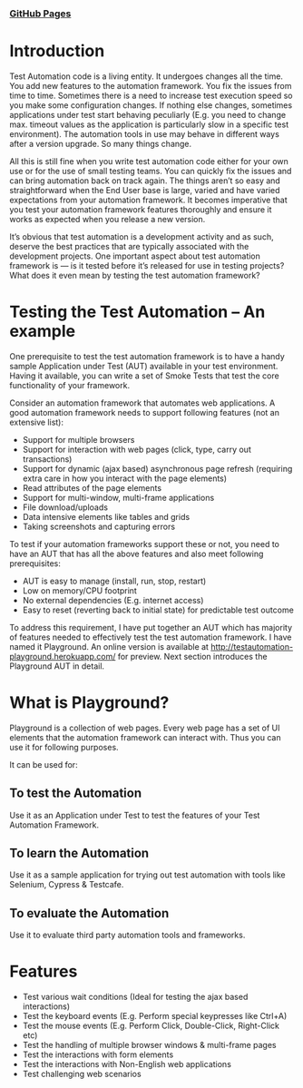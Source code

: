 ### [GitHub Pages](https://customenv.github.io/test-automation-playground/) 

# Introduction
Test Automation code is a living entity. It undergoes changes all the time. You add new features to the automation framework. You fix the issues from time to time. Sometimes there is a need to increase test execution speed so you make some configuration changes. If nothing else changes, sometimes applications under test start behaving peculiarly (E.g. you need to change max. timeout values as the application is particularly slow in a specific test environment). The automation tools in use may behave in different ways after a version upgrade. So many things change.

All this is still fine when you write test automation code either for your own use or for the use of small testing teams. You can quickly fix the issues and can bring automation back on track again. The things aren’t so easy and straightforward when the End User base is large, varied and have varied expectations from your automation framework. It becomes imperative that you test your automation framework features thoroughly and ensure it works as expected when you release a new version.

It’s obvious that test automation is a development activity and as such, deserve the best practices that are typically associated with the development projects. One important aspect about test automation framework is — is it tested before it’s released for use in testing projects? What does it even mean by testing the test automation framework?

# Testing the Test Automation – An example
One prerequisite to test the test automation framework is to have a handy sample Application under Test (AUT) available in your test environment. Having it available, you can write a set of Smoke Tests that test the core functionality of your framework.

Consider an automation framework that automates web applications. A good automation framework needs to support following features (not an extensive list):

- Support for multiple browsers
- Support for interaction with web pages (click, type, carry out transactions)
- Support for dynamic (ajax based) asynchronous page refresh (requiring extra care in how you interact with the page elements)
- Read attributes of the page elements
- Support for multi-window, multi-frame applications
- File download/uploads
- Data intensive elements like tables and grids
- Taking screenshots and capturing errors

To test if your automation frameworks support these or not, you need to have an AUT that has all the above features and also meet following prerequisites:

- AUT is easy to manage (install, run, stop, restart)
- Low on memory/CPU footprint
- No external dependencies (E.g. internet access)
- Easy to reset (reverting back to initial state) for predictable test outcome

To address this requirement, I have put together an AUT which has majority of features needed to effectively test the test automation framework. I have named it Playground. An online version is available at http://testautomation-playground.herokuapp.com/ for preview. Next section introduces the Playground AUT in detail.

# What is Playground?
Playground is a collection of web pages. Every web page has a set of UI elements that the automation framework can interact with. Thus you can use it for following purposes.

It can be used for:

## To test the Automation
Use it as an Application under Test to test the features of your Test Automation Framework.

## To learn the Automation
Use it as a sample application for trying out test automation with tools like Selenium, Cypress & Testcafe.

## To evaluate the Automation
Use it to evaluate third party automation tools and frameworks.

 

# Features
- Test various wait conditions (Ideal for testing the ajax based interactions)
- Test the keyboard events (E.g. Perform special keypresses like Ctrl+A)
- Test the mouse events (E.g. Perform Click, Double-Click, Right-Click etc)
- Test the handling of multiple browser windows & multi-frame pages
- Test the interactions with form elements
- Test the interactions with Non-English web applications
- Test challenging web scenarios





